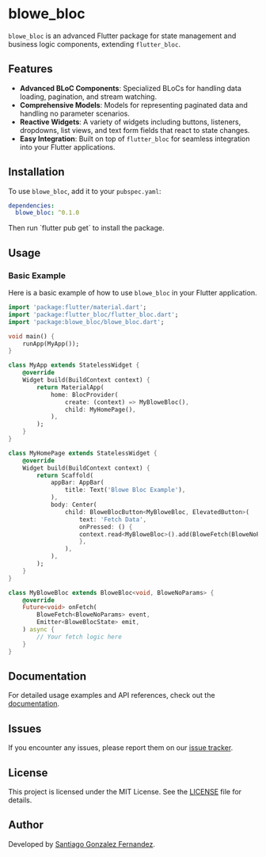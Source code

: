# blowe_bloc

`blowe_bloc` is an advanced Flutter package for state management and business logic components, extending `flutter_bloc`.

## Features

- **Advanced BLoC Components**: Specialized BLoCs for handling data loading, pagination, and stream watching.
- **Comprehensive Models**: Models for representing paginated data and handling no parameter scenarios.
- **Reactive Widgets**: A variety of widgets including buttons, listeners, dropdowns, list views, and text form fields that react to state changes.
- **Easy Integration**: Built on top of `flutter_bloc` for seamless integration into your Flutter applications.

## Installation

To use `blowe_bloc`, add it to your `pubspec.yaml`:

```yaml
dependencies:
  blowe_bloc: ^0.1.0
```

Then run \`flutter pub get\` to install the package.

## Usage

### Basic Example

Here is a basic example of how to use `blowe_bloc` in your Flutter application.

```dart
import 'package:flutter/material.dart';
import 'package:flutter_bloc/flutter_bloc.dart';
import 'package:blowe_bloc/blowe_bloc.dart';

void main() {
    runApp(MyApp());
}

class MyApp extends StatelessWidget {
    @override
    Widget build(BuildContext context) {
        return MaterialApp(
            home: BlocProvider(
                create: (context) => MyBloweBloc(),
                child: MyHomePage(),
            ),
        );
    }
}

class MyHomePage extends StatelessWidget {
    @override
    Widget build(BuildContext context) {
        return Scaffold(
            appBar: AppBar(
                title: Text('Blowe Bloc Example'),
            ),
            body: Center(
                child: BloweBlocButton<MyBloweBloc, ElevatedButton>(
                    text: 'Fetch Data',
                    onPressed: () {
                    context.read<MyBloweBloc>().add(BloweFetch(BloweNoParams()));
                    },
                ),
            ),
        );
    }
}

class MyBloweBloc extends BloweBloc<void, BloweNoParams> {
    @override
    Future<void> onFetch(
        BloweFetch<BloweNoParams> event,
        Emitter<BloweBlocState> emit,
    ) async {
        // Your fetch logic here
    }
}
```

## Documentation

For detailed usage examples and API references, check out the [documentation](https://pub.dev/documentation/blowe_bloc/latest/).

## Issues

If you encounter any issues, please report them on our [issue tracker](https://github.com/santiagogonzalezblowe/blowe_bloc/issues).

## License

This project is licensed under the MIT License. See the [LICENSE](https://github.com/santiagogonzalezblowe/blowe_bloc/blob/master/LICENSE) file for details.

## Author

Developed by [Santiago Gonzalez Fernandez](https://www.linkedin.com/in/santiagogonzalezblowe/).
